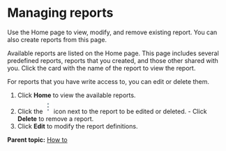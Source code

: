 # Managing reports

Use the Home page to view, modify, and remove existing report. You can also create reports from this page.

Available reports are listed on the Home page. This page includes several predefined reports, reports that you created, and those other shared with you. Click the card with the name of the report to view the report.

For reports that you have write access to, you can edit or delete them.

1.   Click **Home** to view the available reports. 
2.   Click the ![Three horizontal dots](../images/horizontaldots.jpg) icon next to the report to be edited or deleted. 
    -   Click **Delete** to remove a report.
3.   Click **Edit** to modify the report definitions. 

**Parent topic:** [How to](../../com.ibm.uvelocity.doc/topics/c_node_howto.md)

